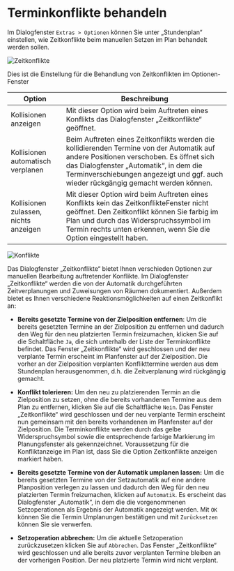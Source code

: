 # Terminkonflikte behandeln

Im Dialogfenster `Extras > Optionen` können Sie unter „Stundenplan“ einstellen, wie Zeitkonflikte beim manuellen Setzen im Plan behandelt werden sollen.

![Zeitkonflikte](/assets/images/kollisionen.png)

Dies ist die Einstellung für die Behandlung von Zeitkonflikten im Optionen-Fenster

Option | Beschreibung|
----|---|
Kollisionen anzeigen | Mit dieser Option wird beim Auftreten eines Konflikts das Dialogfenster „Zeitkonflikte“ geöffnet.
Kollisionen automatisch verplanen| Beim Auftreten eines Zeitkonflikts werden die kollidierenden Termine von der Automatik auf andere Positionen verschoben. Es öffnet sich das Dialogfenster „Automatik“, in dem die Terminverschiebungen angezeigt und ggf. auch wieder rückgängig gemacht werden können.
Kollisionen zulassen, nichts anzeigen| Mit dieser Option wird beim Auftreten eines Konflikts kein das ZeitkonflikteFenster nicht geöffnet. Den Zeitkonflikt können Sie farbig im Plan und durch das Widerspruchssymbol im Termin rechts unten erkennen, wenn Sie die Option eingestellt haben.

![Konflikte](/assets/images/konfklikt.png)

Das Dialogfenster „Zeitkonflikte“ bietet Ihnen verschieden Optionen zur manuellen Bearbeitung auftretender Konflikte. Im Dialogfenster „Zeitkonflikte“ werden die von der Automatik durchgeführten Zeitverplanungen und Zuweisungen von Räumen dokumentiert. Außerdem bietet es Ihnen verschiedene Reaktionsmöglichkeiten auf einen Zeitkonflikt an:

* **Bereits gesetzte Termine von der Zielposition entfernen**: Um die bereits gesetzten Termine an der Zielposition zu entfernen und dadurch den Weg für den neu platzierten Termin freizumachen, klicken Sie auf die Schaltfläche `Ja`, die sich unterhalb der Liste der Terminkonflikte befindet. Das Fenster „Zeitkonflikte“ wird geschlossen und der neu verplante Termin erscheint im Planfenster auf der Zielposition. Die vorher an der Zielposition verplanten Konflikttermine werden aus dem Stundenplan herausgenommen, d.h. die Zeitverplanung wird rückgängig gemacht.

* **Konflikt tolerieren:** Um den neu zu platzierenden Termin an die Zielposition zu setzen, ohne die bereits vorhandenen Termine aus dem Plan zu entfernen, klicken Sie auf die Schaltfläche `Nein`. Das Fenster „Zeitkonflikte“ wird geschlossen und der neu verplante Termin erscheint nun gemeinsam mit den bereits vorhandenen im Planfenster auf der Zielposition. Die Terminkonflikte werden  durch das gelbe Widerspruchsymbol sowie die entsprechende farbige Markierung im Planungsfenster als gekennzeichnet. Voraussetzung für die Konfliktanzeige im Plan ist, dass Sie die Option Zeitkonflikte anzeigen markiert haben.

* **Bereits gesetzte Termine von der Automatik umplanen lassen:** Um die bereits gesetzten Termine von der Setzautomatik auf eine andere Planposition verlegen zu lassen und dadurch den Weg für den neu platzierten Termin freizumachen, klicken auf `Automatik`. Es erscheint das Dialogfenster „Automatik“, in dem die die vorgenommenen Setzoperationen als Ergebnis der Automatik angezeigt werden. Mit `OK` können Sie die Termin Umplanungen bestätigen und mit `Zurücksetzen` können Sie sie verwerfen.

* **Setzoperation abbrechen:** Um die aktuelle Setzoperation zurückzusetzen klicken Sie auf `Abbrechen`. Das Fenster „Zeitkonflikte“ wird geschlossen und alle bereits zuvor verplanten Termine bleiben an der vorherigen Position. Der neu platzierte Termin wird nicht verplant.
  